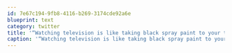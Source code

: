 ```yaml
---
id: 7e67c194-9fb8-4116-b269-3174cde92a6e
blueprint: text
category: twitter
title: '“Watching television is like taking black spray paint to your third eye.” - Bill Hicks'
caption: '“Watching television is like taking black spray paint to your third eye.” - Bill Hicks'
---
```

